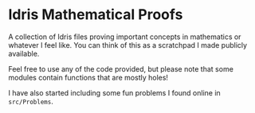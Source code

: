 # Idris Mathematical Proofs

A collection of Idris files proving important concepts in mathematics or whatever I feel like. You can think of this as a scratchpad I made publicly available.

Feel free to use any of the code provided, but please note that some modules contain functions that are mostly holes!

I have also started including some fun problems I found online in `src/Problems`.
